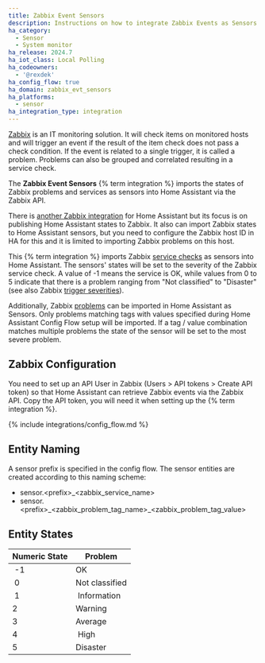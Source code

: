 ```yaml
---
title: Zabbix Event Sensors
description: Instructions on how to integrate Zabbix Events as Sensors into Home Assistant.
ha_category:
  - Sensor
  - System monitor
ha_release: 2024.7
ha_iot_class: Local Polling
ha_codeowners:
  - '@rexdek'
ha_config_flow: true
ha_domain: zabbix_evt_sensors
ha_platforms:
  - sensor
ha_integration_type: integration
---
```


[Zabbix](https://www.zabbix.com/) is an IT monitoring solution. It will check items on monitored hosts and will trigger an event if the result of the item check does not pass a check condition. If the event is related to a single trigger, it is called a problem. Problems can also be grouped and correlated resulting in a service check.

The **Zabbix Event Sensors** {% term integration %} imports the states of Zabbix problems and services as sensors into Home Assistant via the Zabbix API.

There is [another Zabbix integration](/integrations/zabbix/) for Home Assistant but its focus is on publishing Home Assistant states to Zabbix. It also can import Zabbix states to Home Assistant sensors, but you need to configure the Zabbix host ID in HA for this and it is limited to importing Zabbix problems on this host.

This {% term integration %} imports Zabbix [service checks](https://www.zabbix.com/documentation/current/en/manual/it_services/service_tree) as sensors into Home Assistant. The sensors' states will be set to the severity of the Zabbix service check. A value of -1 means the service is OK, while values from 0 to 5 indicate that there is a problem ranging from "Not classified" to "Disaster" (see also Zabbix [trigger severities](https://www.zabbix.com/documentation/current/en/manual/config/triggers/severity)).

Additionally, Zabbix [problems](https://www.zabbix.com/documentation/7.0/en/manual/config/triggers) can be imported in Home Assistant as Sensors. Only problems matching tags with values specified during Home Assistant Config Flow setup will be imported. If a tag / value combination matches multiple problems the state of the sensor will be set to the most severe problem.

## Zabbix Configuration

You need to set up an API User in Zabbix (Users > API tokens > Create API token) so that Home Assistant can retrieve Zabbix events via the Zabbix API. Copy the API token, you will need it when setting up the {% term integration %}.

{% include integrations/config_flow.md %}

## Entity Naming

A sensor prefix is specified in the config flow. The sensor entities are created according to this naming scheme:

- sensor.\<prefix\>\_\<zabbix_service_name\>
- sensor.\<prefix\>\_\<zabbix_problem_tag_name\>\_\<zabbix_problem_tag_value\>

## Entity States

| Numeric State | Problem |
| ------------- | ------- |
| -1 | OK |
| 0 | Not classified |
| 1 | Information |
| 2 | Warning |
| 3 | Average |
| 4 | High |
| 5 | Disaster |
